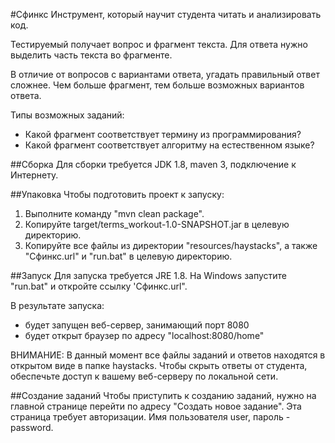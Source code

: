 #Сфинкс
Инструмент, который научит студента читать и анализировать код.

Тестируемый получает вопрос и фрагмент текста. Для ответа нужно выделить часть текста во фрагменте.

В отличие от вопросов с вариантами ответа, угадать правильный ответ сложнее. Чем больше фрагмент, тем больше возможных вариантов ответа.

Типы возможных заданий:
* Какой фрагмент соответствует термину из программирования?
* Какой фрагмент соответствует алгоритму на естественном языке?

##Сборка
Для сборки требуется JDK 1.8, maven 3, подключение к Интернету.

##Упаковка
Чтобы подготовить проект к запуску:
1. Выполните команду "mvn clean package".
2. Копируйте target/terms_workout-1.0-SNAPSHOT.jar в целевую директорию.
3. Копируйте все файлы из директории "resources/haystacks", а также "Сфинкс.url" и "run.bat" в целевую директорию.
 
##Запуск
Для запуска требуется JRE 1.8.
На Windows запустите "run.bat" и откройте ссылку 'Сфинкс.url".

В результате запуска:
* будет запущен веб-сервер, занимающий порт 8080
* будет открыт браузер по адресу "localhost:8080/home"

ВНИМАНИЕ: В данный момент все файлы заданий и ответов находятся в открытом виде в папке haystacks.
Чтобы скрыть ответы от студента, обеспечьте доступ к вашему веб-серверу по локальной сети.

##Создание заданий
Чтобы приступить к созданию заданий, нужно на главной странице перейти по адресу "Создать новое задание".
Эта страница требует авторизации. Имя пользователя user, пароль - password.